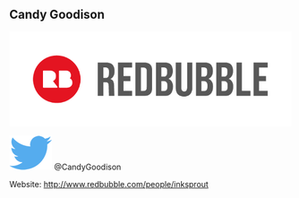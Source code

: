 ## Candy Goodison

![redbubble](images/redbubble.jpg)

![twitter](images/twitter_bird.svg.png) @CandyGoodison

Website: http://www.redbubble.com/people/inksprout

